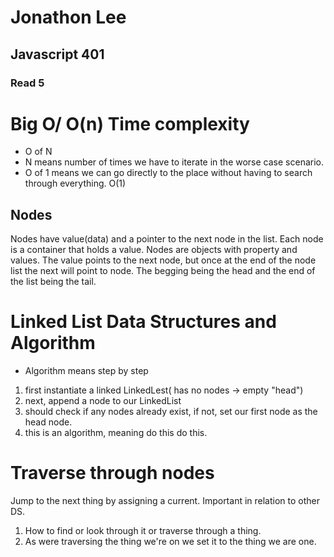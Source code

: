 # Jonathon Lee
## Javascript 401
### Read 5

# Big O/ O(n) Time complexity 
- O of N
- N means number of times we have to iterate in the worse case scenario. 
- O of 1 means we can go directly to the place without having to search through everything. O(1)

## Nodes 
Nodes have value(data) and a pointer to the next node in the list.
Each node is a container that holds a value. 
Nodes are objects with property and values.
The value points to the next node, but once at the end of the node list the next will point to node. The begging being the head and the end of the list being the tail.



# Linked List Data Structures and Algorithm 
- Algorithm means step by step
1. first instantiate a linked LinkedLest( has no nodes -> empty "head")
1. next, append a node to our LinkedList
1. should check if any nodes already exist, if not, set our first node as the head node. 
1. this is an algorithm, meaning do this do this.

# Traverse through nodes
Jump to the next thing by assigning a current.
Important in relation to other DS.
1. How to find or look through it or traverse through a thing.
1. As were traversing the thing we're on we set it to the thing we are one.
